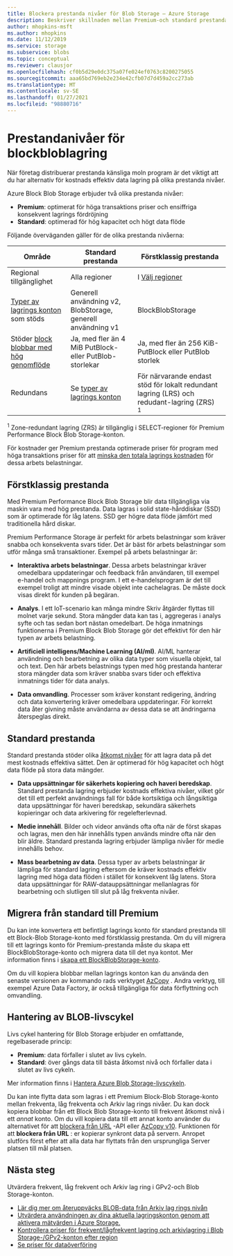 ```yaml
---
title: Blockera prestanda nivåer för Blob Storage – Azure Storage
description: Beskriver skillnaden mellan Premium-och standard prestanda nivåer för Azure Block Blob Storage.
author: mhopkins-msft
ms.author: mhopkins
ms.date: 11/12/2019
ms.service: storage
ms.subservice: blobs
ms.topic: conceptual
ms.reviewer: clausjor
ms.openlocfilehash: cf0b5d29e0dc375a07fe024ef0763c8200275055
ms.sourcegitcommit: aaa65bd769eb2e234e42cfb07d7d459a2cc273ab
ms.translationtype: MT
ms.contentlocale: sv-SE
ms.lasthandoff: 01/27/2021
ms.locfileid: "98880716"
---
```

# <a name="performance-tiers-for-block-blob-storage"></a>Prestandanivåer för blockbloblagring

När företag distribuerar prestanda känsliga moln program är det viktigt att du har alternativ för kostnads effektiv data lagring på olika prestanda nivåer.

Azure Block Blob Storage erbjuder två olika prestanda nivåer:

- **Premium**: optimerat för höga transaktions priser och ensiffriga konsekvent lagrings fördröjning
- **Standard**: optimerad för hög kapacitet och högt data flöde

Följande överväganden gäller för de olika prestanda nivåerna:

| Område |Standard prestanda  |Förstklassig prestanda  |
|---------|---------|---------|
|Regional tillgänglighet     |   Alla regioner      | I [Välj regioner](https://azure.microsoft.com/global-infrastructure/services/?products=storage)       |
|[Typer av lagrings konton](../common/storage-account-overview.md#types-of-storage-accounts) som stöds     |     Generell användning v2, BlobStorage, generell användning v1    |    BlockBlobStorage     |
|Stöder [block blobbar med hög genomflöde](https://azure.microsoft.com/blog/high-throughput-with-azure-blob-storage/)     |    Ja, med fler än 4 MiB PutBlock-eller PutBlob-storlekar     |    Ja, med fler än 256 KiB-PutBlock eller PutBlob storlek    |
|Redundans     |     Se [typer av lagrings konton](../common/storage-account-overview.md#types-of-storage-accounts)   |  För närvarande endast stöd för lokalt redundant lagring (LRS) och redudant-lagring (ZRS)<div role="complementary" aria-labelledby="zone-redundant-storage"><sup>1</sup></div>     |

<div id="zone-redundant-storage"><sup>1</sup> Zone-redundant lagring (ZRS) är tillgänglig i SELECT-regioner för Premium Performance Block Blob Storage-konton.</div>

För kostnader ger Premium prestanda optimerade priser för program med höga transaktions priser för att [minska den totala lagrings kostnaden](https://azure.microsoft.com/blog/reducing-overall-storage-costs-with-azure-premium-blob-storage/) för dessa arbets belastningar.

## <a name="premium-performance"></a>Förstklassig prestanda

Med Premium Performance Block Blob Storage blir data tillgängliga via maskin vara med hög prestanda. Data lagras i solid state-hårddiskar (SSD) som är optimerade för låg latens. SSD ger högre data flöde jämfört med traditionella hård diskar.

Premium Performance Storage är perfekt för arbets belastningar som kräver snabba och konsekventa svars tider. Det är bäst för arbets belastningar som utför många små transaktioner. Exempel på arbets belastningar är:

- **Interaktiva arbets belastningar**. Dessa arbets belastningar kräver omedelbara uppdateringar och feedback från användaren, till exempel e-handel och mappnings program. I ett e-handelsprogram är det till exempel troligt att mindre visade objekt inte cachelagras. De måste dock visas direkt för kunden på begäran.

- **Analys**. I ett IoT-scenario kan många mindre Skriv åtgärder flyttas till molnet varje sekund. Stora mängder data kan tas i, aggregeras i analys syfte och tas sedan bort nästan omedelbart. De höga inmatnings funktionerna i Premium Block Blob Storage gör det effektivt för den här typen av arbets belastning.

- **Artificiell intelligens/Machine Learning (AI/ml)**. AI/ML hanterar användning och bearbetning av olika data typer som visuella objekt, tal och text. Den här arbets belastnings typen med hög prestanda hanterar stora mängder data som kräver snabba svars tider och effektiva inmatnings tider för data analys.

- **Data omvandling**. Processer som kräver konstant redigering, ändring och data konvertering kräver omedelbara uppdateringar. För korrekt data åter givning måste användarna av dessa data se att ändringarna återspeglas direkt.

## <a name="standard-performance"></a>Standard prestanda

Standard prestanda stöder olika [åtkomst nivåer](storage-blob-storage-tiers.md) för att lagra data på det mest kostnads effektiva sättet. Den är optimerad för hög kapacitet och högt data flöde på stora data mängder.

- **Data uppsättningar för säkerhets kopiering och haveri beredskap**. Standard prestanda lagring erbjuder kostnads effektiva nivåer, vilket gör det till ett perfekt användnings fall för både kortsiktiga och långsiktiga data uppsättningar för haveri beredskap, sekundära säkerhets kopieringar och data arkivering för regelefterlevnad.

- **Medie innehåll**. Bilder och videor används ofta ofta när de först skapas och lagras, men den här innehålls typen används mindre ofta när den blir äldre. Standard prestanda lagring erbjuder lämpliga nivåer för medie innehålls behov. 

- **Mass bearbetning av data**. Dessa typer av arbets belastningar är lämpliga för standard lagring eftersom de kräver kostnads effektiv lagring med höga data flöden i stället för konsekvent låg latens. Stora data uppsättningar för RAW-datauppsättningar mellanlagras för bearbetning och slutligen till slut på låg frekventa nivåer.

## <a name="migrate-from-standard-to-premium"></a>Migrera från standard till Premium

Du kan inte konvertera ett befintligt lagrings konto för standard prestanda till ett Block-Blob Storage-konto med förstklassig prestanda. Om du vill migrera till ett lagrings konto för Premium-prestanda måste du skapa ett BlockBlobStorage-konto och migrera data till det nya kontot. Mer information finns i [skapa ett BlockBlobStorage-konto](storage-blob-create-account-block-blob.md).

Om du vill kopiera blobbar mellan lagrings konton kan du använda den senaste versionen av kommando rads verktyget [AzCopy](../common/storage-use-azcopy-v10.md#transfer-data) . Andra verktyg, till exempel Azure Data Factory, är också tillgängliga för data förflyttning och omvandling.

## <a name="blob-lifecycle-management"></a>Hantering av BLOB-livscykel

Livs cykel hantering för Blob Storage erbjuder en omfattande, regelbaserade princip:

- **Premium**: data förfaller i slutet av livs cykeln.
- **Standard**: över gångs data till bästa åtkomst nivå och förfaller data i slutet av livs cykeln.

Mer information finns i [Hantera Azure Blob Storage-livscykeln](storage-lifecycle-management-concepts.md).

Du kan inte flytta data som lagras i ett Premium Block-Blob Storage-konto mellan frekventa, låg frekventa och Arkiv lag rings nivåer. Du kan dock kopiera blobbar från ett Block Blob Storage-konto till frekvent åtkomst nivå i ett *annat* konto. Om du vill kopiera data till ett annat konto använder du alternativet för att [blockera från URL](/rest/api/storageservices/put-block-from-url) -API eller [AzCopy v10](../common/storage-use-azcopy-v10.md). Funktionen för att **blockera från URL** : er kopierar synkront data på servern. Anropet slutförs först efter att alla data har flyttats från den ursprungliga Server platsen till mål platsen.

## <a name="next-steps"></a>Nästa steg

Utvärdera frekvent, låg frekvent och Arkiv lag ring i GPv2-och Blob Storage-konton.

- [Lär dig mer om återuppväcks BLOB-data från Arkiv lag rings nivån](storage-blob-rehydration.md)
- [Utvärdera användningen av dina aktuella lagringskonton genom att aktivera mätvärden i Azure Storage.](./monitor-blob-storage.md)
- [Kontrollera priser för frekvent/lågfrekvent lagring och arkivlagring i Blob Storage-/GPv2-konton efter region](https://azure.microsoft.com/pricing/details/storage/)
- [Se priser för dataöverföring](https://azure.microsoft.com/pricing/details/data-transfers/)
